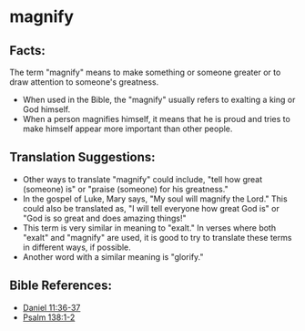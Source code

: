 # magnify #

## Facts: ##

The term "magnify" means to make something or someone greater or to draw attention to someone's greatness.

* When used in the Bible, the "magnify" usually refers to exalting a king or God himself.
* When a person magnifies himself, it means that he is proud and tries to make himself appear more important than other people.

## Translation Suggestions: ##

* Other ways to translate "magnify" could include, "tell how great (someone) is" or "praise (someone) for his greatness."
* In the gospel of Luke, Mary says, "My soul will magnify the Lord." This could also be translated as, "I will tell everyone how great God is" or "God is so great and does amazing things!"
* This term is very similar in meaning to "exalt." In verses where both "exalt" and "magnify" are used, it is good to try to translate these terms in different ways, if possible.
* Another word with a similar meaning is "glorify."



## Bible References: ##

* [Daniel 11:36-37](en/tn/dan/help/11/36)
* [Psalm 138:1-2](en/tn/psa/help/138/01)